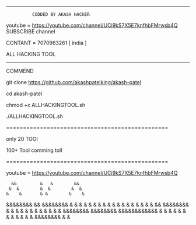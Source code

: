 -------------------------------------------------
              CODDED BY AKASH HACKER          


youtube = https://youtube.com/channel/UCi9kS7X5E7knfhbFMrwsb4Q       SUBSCRIBE          channel 
   
   
   
CONTANT = 7070963261      [ india ] 

ALL HACKING TOOL       
 
 -----------------------------------------------
      
COMMEND 


git clone https://github.com/akashpatelking/akash-patel
 
 cd akash-patel
  
  chmod +x ALLHACKINGTOOL.sh
 
 ./ALLHACKINGTOOL.sh
   
================================================

only 20 TOOl 

100+ Tool comming toll 


================================================

youtube = https://youtube.com/channel/UCi9kS7X5E7knfhbFMrwsb4Q 


      &&         &   &        &&            
     &  &        &  &        &  &
    &    &       & &        &    &
   &&&&&&&&      &&        &&&&&&&&
  &        &     & &      &        &
 &          &    &  &    &          &
&            &   &   &  &            &                &&             &&&&&&&&      &          &
     &  &            &             &          &
    &    &           &             &          &
   &&&&&&&&          &&&&&&&&      &&&&&&&&&&&&
  &        &                &      &          &
 &          &               &      &          &
&            &       &&&&&&&&      &          &